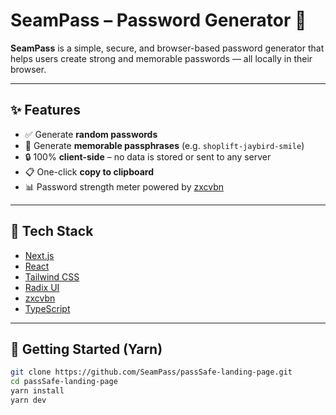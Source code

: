 # SeamPass – Password Generator 🔐

**SeamPass** is a simple, secure, and browser-based password generator that helps users create strong and memorable passwords — all locally in their browser.

---

## ✨ Features

- ✅ Generate **random passwords**
- 🧠 Generate **memorable passphrases** (e.g. `shoplift-jaybird-smile`)
- 🔒 100% **client-side** – no data is stored or sent to any server
- 📋 One-click **copy to clipboard**
- 📊 Password strength meter powered by [zxcvbn](https://github.com/dropbox/zxcvbn)

---

## 🧪 Tech Stack

- [Next.js](https://nextjs.org/)
- [React](https://reactjs.org/)
- [Tailwind CSS](https://tailwindcss.com/)
- [Radix UI](https://www.radix-ui.com/)
- [zxcvbn](https://github.com/dropbox/zxcvbn)
- [TypeScript](https://www.typescriptlang.org/)

---

## 🚀 Getting Started (Yarn)

```bash
git clone https://github.com/SeamPass/passSafe-landing-page.git
cd passSafe-landing-page
yarn install
yarn dev
```
